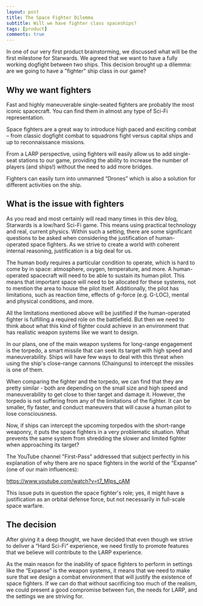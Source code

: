 ```yaml
---
layout: post
title: The Space Fighter Dilemma
subtitle: Will we have fighter class spaceships?
tags: [product]
comments: true
---
```

In one of our very first product brainstorming, we discussed what will be the first milestone for Starwards. We agreed that we want to have a fully working dogfight between two ships.
This decision brought up a dilemma: are we going to have a "fighter" ship class in our game? 

## Why we want fighters 
 Fast and highly maneuverable single-seated fighters are probably the most iconic spacecraft. You can find them in almost any type of Sci-Fi representation. 

 Space fighters are a great way to introduce high paced and exciting combat – from classic dogfight combat to squadrons fight versus capital ships and up to reconnaissance missions. 

 From a LARP perspective, using fighters will easily allow us to add single-seat stations to our game, providing the ability to increase the number of players (and ships!) without the need to add more bridges. 
 
 Fighters can easily turn into unmanned “Drones” which is also a solution for different activities on the ship. 

## What is the issue with fighters

As you read and most certainly will read many times in this dev blog, Starwards is a low/hard Sci-Fi game. This means using practical technology and real, current physics. Within such a setting, there are some significant questions to be asked when considering the justification of human-operated space fighters. As we strive to create a world with coherent internal reasoning, justification is a big deal for us. 

The human body requires a particular condition to operate, which is hard to come by in space: atmosphere, oxygen, temperature, and more. A human-operated spacecraft will need to be able to sustain its human pilot. This means that important space will need to be allocated for these systems, not to mention the area to house the pilot itself. Additionally, the pilot has limitations, such as reaction time, effects of g-force (e.g. G-LOC), mental and physical conditions, and more. 

All the limitations mentioned above will be justified if the human-operated fighter is fulfilling a required role on the battlefield. But then we need to think about what this kind of fighter could achieve in an environment that has realistic weapon systems like we want to design.

In our plans, one of the main weapon systems for long-range engagement is the torpedo, a smart missile that can seek its target with high speed and maneuverability. Ships will have few ways to deal with this threat when using the ship's close-range cannons (Chainguns) to intercept the missiles is one of them. 

When comparing the fighter and the torpedo, we can find that they are pretty similar - both are depending on the small size and high speed and maneuverability to get close to thier target and damage it. However, the torpedo is not suffering from any of the limitations of the fighter. It can be smaller, fly faster, and conduct maneuvers that will cause a human pilot to lose consciousness.

Now, if ships can intercept the upcoming torpedos with the short-range weaponry, it puts the space fighters in a very problematic situation. What prevents the same system from shredding the slower and limited fighter when approaching its target? 

The YouTube channel "First-Pass" addressed that subject perfectly in his explanation of why there are no space fighters in the world of the “Expanse” (one of our main influences):

https://www.youtube.com/watch?v=t7_MIps_cAM

This issue puts in question the space fighter's role; yes, it might have a justification as an orbital defense force, but not necessarily in full-scale space warfare.

## The decision
After giving it a deep thought, we have decided that even though we strive to deliver a “Hard Sci-Fi” experience, we need firstly to promote features that we believe will contribute to the LARP experience.

As the main reason for the inability of space fighters to perform in settings like the “Expanse” is the weapon systems, it means that we need to make sure that we design a combat environment that will justify the existence of space fighters. If we can do that without sacrificing too much of the realism, we could present a good compromise between fun, the needs for LARP, and the settings we are striving for.  

